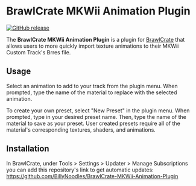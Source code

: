 # BrawlCrate MKWii Animation Plugin
[![GitHub release](https://img.shields.io/github/release/BillyNoodles/BrawlCrate-MKWii-Animation-Plugin.svg)](https://github.com/BillyNoodles/BrawlCrate-MKWii-Animation-Plugin/releases/latest)

The **BrawlCrate MKWii Animation Plugin** is a plugin for [BrawlCrate](https://github.com/soopercool101/BrawlCrate) that allows users to more quickly import texture animations to their MKWii Custom Track's Brres file.

## Usage
Select an animation to add to your track from the plugin menu. When prompted, type the name of the material to replace with the selected animation.

To create your own preset, select "New Preset" in the plugin menu. When prompted, type in your desired preset name. Then, type the name of the material to save as your preset. 
User created presets require all of the material's corresponding textures, shaders, and animations.

## Installation
In BrawlCrate, under Tools > Settings > Updater > Manage Subscriptions you can add this repository's link to get automatic updates: https://github.com/BillyNoodles/BrawlCrate-MKWii-Animation-Plugin
